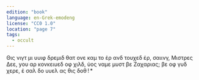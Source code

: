 ```yaml
---
edition: "book"
language: en-Grek-emodeng
license: "CC0 1.0"
location: "page 7"
tags:
  - occult
---
```

Θις νιγτ μι υυιφ δρεμιδ θατ ονε καμ
το ἑρ ανδ τουχεδ ἑρ, σαιινγ, Μιστρες Δεε, yου αρ κονκειυεδ οφ χιλδ,
ὑος ναμε μυστ βε Ζαχαριας; βε οφ γυδ χερε, ἑ σαλ δο υυελ ας θις
δοθ ! *
